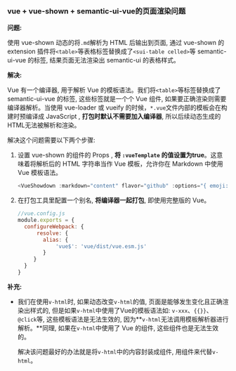 ### vue + vue-shown + semantic-ui-vue的页面渲染问题

**问题:**

使用 vue-shown 动态的将`.md`解析为 HTML 后输出到页面, 通过 vue-shown 的 extension 插件将`<table>`等表格标签替换成了`<sui-table celled>`等 semantic-ui-vue 的标签, 结果页面无法渲染出 semantic-ui 的表格样式。



**解决:**

Vue 有一个编译器, 用于解析 Vue 的模板语法。我们将`<table>`等标签替换成了 semantic-ui-vue 的标签, 这些标签就是一个个 Vue 组件, 如果要正确渲染则需要编译器解析。当使用 vue-loader 或 vueify 的时候，`*.vue`文件内部的模板会在构建时预编译成 JavaScript , **打包时默认不需要加入编译器**, 所以后续动态生成的HTML无法被解析和渲染。

解决这个问题需要以下两个步骤:

1. 设置 vue-shown 的组件的 Props ,  **将 `:vueTemplate` 的值设置为true**。这意味着将解析后的 HTML 字符串当作 Vue 模板，允许你在 Markdown 中使用 Vue 模板语法。

    ```javascript
    <VueShowdown :markdown="content" flavor="github" :options="{ emoji: true, tables: true}" :extensions="[myExt]" :vueTemplate="true" /> 
    ```

2. 在打包工具里配置一个别名, **将编译器一起打包**, 即使用完整版的 Vue。

    ```javascript
    //vue.config.js
    module.exports = {
      configureWebpack: {
          resolve: {
         	alias: {
            	'vue$': 'vue/dist/vue.esm.js'
          	}
         }
      }
    }
    ```



**补充:** 

+ 我们在使用`v-html`时, 如果动态改变`v-html`的值, 页面是能够发生变化且正确渲染出样式的, 但是如果`v-html`中使用了Vue的模板语法如: `v-xxx`、`{{}}`、`@click`等, 这些模板语法是无法生效的, 因为**`v-html`无法调用模板解析器进行解析。**同理, 如果在`v-html`中使用了 Vue 的组件, 这些组件也是无法生效的。

    解决该问题最好的办法就是将`v-html`中的内容封装成组件, 用组件来代替`v-html`。